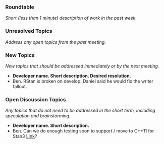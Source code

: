 ### Roundtable
_Short (less than 1 minute) description of work in the past week._

### Unresolved Topics
_Address any open topics from the past meeting._

### New Topics
_New topics that should be addressed immediately or by the next
meeting._

* __Developer name.  Short description.  Desired resolution.__
* Ben. RStan is broken on develop. Daniel said he would fix the writer fallout.

### Open Discussion Topics
_Any topics that do not need to be addressed in the short term,
including speculation and brainstorming._

* __Developer name.  Short description.__
* Ben. Can we do enough testing soon to support / move to C++11 for Stan3 [Link](https://github.com/stan-dev/stan/wiki/Cpp11-Upgrade)?